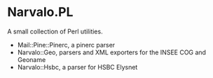 Narvalo.PL
==========

A small collection of Perl utilities.

* Mail::Pine::Pinerc, a pinerc parser
* Narvalo::Geo, parsers and XML exporters for the INSEE COG and Geoname
* Narvalo::Hsbc, a parser for HSBC Elysnet